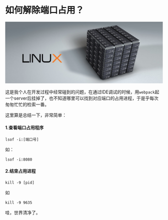 # 如何解除端口占用？

![](<../.gitbook/assets/image (12).png>)

这是我个人在开发过程中经常碰到的问题，在通过IDE调试的时候，用`webpack`起一个server后挂掉了，也不知道哪里可以找到对应端口的占用进程，于是乎每次匆匆忙忙的检索一番。

这里算是总结一下，非常简单：

#### 1.查看端口占用程序

```
lsof -i:[端口号]
```

如：

```
lsof -i:8080
```

#### 2.结束占用进程

```
kill -9 [pid]
```

如

```
kill -9 9635
```

哇，世界清净了。
